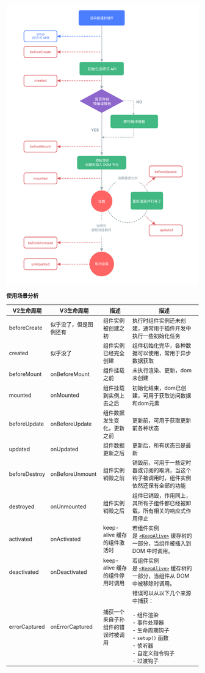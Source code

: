 ![](../assets/生命周期-20240719015948048.jpg)


**使用场景分析**

| V2生命周期        | V3生命周期          | 描述                    | 描述                                                                                                            |
| ------------- | --------------- | --------------------- | ------------------------------------------------------------------------------------------------------------- |
| beforeCreate  | 似乎没了，但是图例还有     | 组件实例被创建之初             | 执行时组件实例还未创建，通常用于插件开发中执行一些初始化任务                                                                                |
| created       | 似乎没了            | 组件实例已经完全创建            | 组件初始化完毕，各种数据可以使用，常用于异步数据获取                                                                                    |
| beforeMount   | onBeforeMount   | 组件挂载之前                | 未执行渲染、更新，dom未创建                                                                                               |
| mounted       | onMounted       | 组件挂载到实例上去之后           | 初始化结束，dom已创建，可用于获取访问数据和dom元素                                                                                  |
| beforeUpdate  | onBeforeUpdate  | 组件数据发生变化，更新之前         | 更新前，可用于获取更新前各种状态                                                                                              |
| updated       | onUpdated       | 组件数据更新之后              | 更新后，所有状态已是最新                                                                                                  |
| beforeDestroy | onBeforeUnmount | 组件实例销毁之前              | 销毁前，可用于一些定时器或订阅的取消，当这个钩子被调用时，组件实例依然还保有全部的功能                                                                   |
| destroyed     | onUnmounted     | 组件实例销毁之后              | 组件已销毁，作用同上，其所有子组件都已经被卸载，所有相关的响应式作用停止                                                                          |
| activated     | onActivated     | keep-alive 缓存的组件激活时   | 若组件实例是 [`<KeepAlive>`](https://cn.vuejs.org/api/built-in-components.html#keepalive) 缓存树的一部分，当组件被插入到 DOM 中时调用。 |
| deactivated   | onDeactivated   | keep-alive 缓存的组件停用时调用 | 若组件实例是 [`<KeepAlive>`](https://cn.vuejs.org/api/built-in-components.html#keepalive) 缓存树的一部分，当组件从 DOM 中被移除时调用。 |
| errorCaptured | onErrorCaptured | 捕获一个来自子孙组件的错误时被调用     | 错误可以从以下几个来源中捕获：<br><br>- 组件渲染<br>- 事件处理器<br>- 生命周期钩子<br>- `setup()` 函数<br>- 侦听器<br>- 自定义指令钩子<br>- 过渡钩子        |